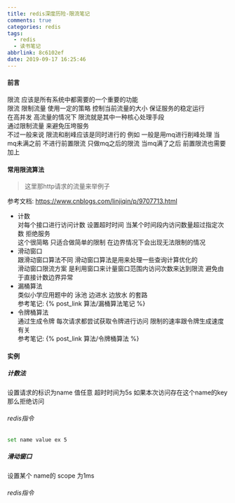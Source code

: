 ```yaml
---
title: redis深度历险-限流笔记
comments: true
categories: redis
tags:
  - redis
  - 读书笔记
abbrlink: 8c6102ef
date: 2019-09-17 16:25:46
---
```

#### 前言
限流 应该是所有系统中都需要的一个重要的功能   
限流 限制流量 使用一定的策略 控制当前流量的大小 保证服务的稳定运行    
在高并发 高流量的情况下  限流就是其中一种核心处理手段   
通过限制流量 来避免压垮服务   
不过一般来说 限流和削峰应该是同时进行的 
例如 一般是用mq进行削峰处理  当mq未满之前  不进行前置限流 只做mq之后的限流  当mq满了之后 前置限流也需要加上  

#### 常用限流算法 
> 这里那http请求的流量来举例子

参考文档:  https://www.cnblogs.com/linjiqin/p/9707713.html  

* 计数   
 对每个接口进行访问计数  设置超时时间 当某个时间段内访问数量超过指定次数 拒绝服务   
 这个很简略 只适合做简单的限制  在边界情况下会出现无法限制的情况  
* 滑动窗口   
 跟滑动窗口算法不同 滑动窗口算法是用来处理一些查询计算优化的    
 滑动窗口限流方案 是利用窗口来计量窗口范围内访问次数来达到限流  避免由于直接计数边界异常      
* 漏桶算法   
  类似小学应用题中的  泳池 边进水 边放水 的套路   
  参考笔记: {% post_link 算法/漏桶算法笔记 %}
* 令牌桶算法   
  通过生成令牌 每次请求都尝试获取令牌进行访问  限制的速率跟令牌生成速度有关  
  参考笔记: {% post_link 算法/令牌桶算法 %} 
  
  
#### 实例 
##### 计数法 
设置请求的标识为name  值任意  超时时间为5s  如果本次访问存在这个name的key 那么拒绝访问     
###### redis指令
```bash
set name value ex 5  
```
##### 滑动窗口 
设置某个 name的 scope 为1ms 
###### redis指令 

  
  






